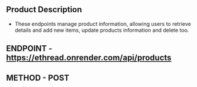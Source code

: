 ## Product Description

- These endpoints manage product information, allowing users to retrieve details and add new items, update products information and delete too.

## ENDPOINT - https://ethread.onrender.com/api/products

## METHOD - POST




